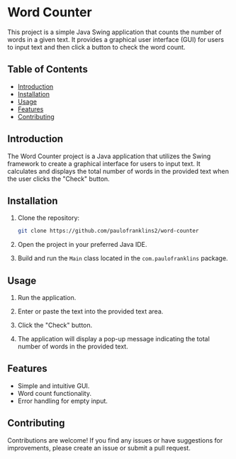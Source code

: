# Word Counter

This project is a simple Java Swing application that counts the number of words in a given text. It provides a graphical user interface (GUI) for users to input text and then click a button to check the word count.

## Table of Contents

- [Introduction](#introduction)
- [Installation](#installation)
- [Usage](#usage)
- [Features](#features)
- [Contributing](#contributing)

## Introduction

The Word Counter project is a Java application that utilizes the Swing framework to create a graphical interface for users to input text. It calculates and displays the total number of words in the provided text when the user clicks the "Check" button.

## Installation

1. Clone the repository:

   ```bash
   git clone https://github.com/paulofranklins2/word-counter
   ```

2. Open the project in your preferred Java IDE.

3. Build and run the `Main` class located in the `com.paulofranklins` package.

## Usage

1. Run the application.

2. Enter or paste the text into the provided text area.

3. Click the "Check" button.

4. The application will display a pop-up message indicating the total number of words in the provided text.

## Features

- Simple and intuitive GUI.
- Word count functionality.
- Error handling for empty input.

## Contributing

Contributions are welcome! If you find any issues or have suggestions for improvements, please create an issue or submit a pull request.

